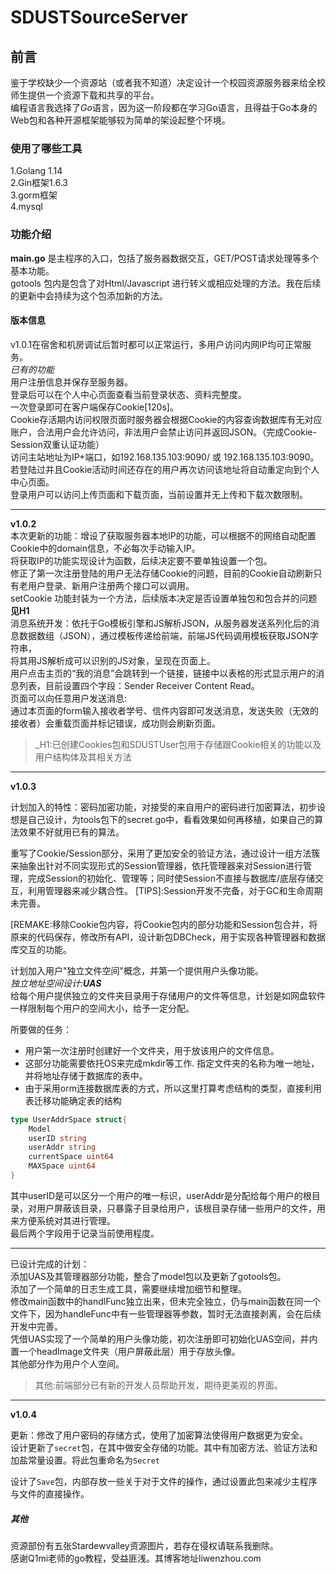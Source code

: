 # SDUSTSourceServer
## 前言
鉴于学校缺少一个资源站（或者我不知道）决定设计一个校园资源服务器来给全校师生提供一个资源下载和共享的平台。  
编程语言我选择了*Go*语言，因为这一阶段都在学习Go语言，且得益于Go本身的Web包和各种开源框架能够较为简单的架设起整个环境。  
### 使用了哪些工具  
1.Golang 1.14  
2.Gin框架1.6.3  
3.gorm框架  
4.mysql  
### 功能介绍  
**main.go** 是主程序的入口，包括了服务器数据交互，GET/POST请求处理等多个基本功能。  
gotools 包内是包含了对Html/Javascript 进行转义或相应处理的方法。我在后续的更新中会持续为这个包添加新的方法。  
#### 版本信息  
v1.0.1在宿舍和机房调试后暂时都可以正常运行，多用户访问内网IP均可正常服务。  
*已有的功能*  
用户注册信息并保存至服务器。  
登录后可以在个人中心页面查看当前登录状态、资料完整度。  
一次登录即可在客户端保存Cookie[120s]。  
Cookie存活期内访问权限页面时服务器会根据Cookie的内容查询数据库有无对应账户，合法用户会允许访问，非法用户会禁止访问并返回JSON。（完成Cookie-Session双重认证功能）  
访问主站地址为IP+端口，如192.168.135.103:9090/ 或 192.168.135.103:9090。若登陆过并且Cookie活动时间还存在的用户再次访问该地址将自动重定向到个人中心页面。  
登录用户可以访问上传页面和下载页面，当前设置并无上传和下载次数限制。  

----
**v1.0.2**  
本次更新的功能：增设了获取服务器本地IP的功能，可以根据不的网络自动配置Cookie中的domain信息，不必每次手动输入IP。  
将获取IP的功能实现设计为函数，后续决定要不要单独设置一个包。  
修正了第一次注册登陆的用户无法存储Cookie的问题，目前的Cookie自动刷新只有老用户登录、新用户注册两个接口可以调用。  
setCookie 功能封装为一个方法，后续版本决定是否设置单独包和包合并的问题 **见H1**  
消息系统开发：依托于Go模板引擎和JS解析JSON，从服务器发送系列化后的消息数据数组（JSON），通过模板传递给前端，前端JS代码调用模板获取JSON字符串，  
将其用JS解析成可以识别的JS对象，呈现在页面上。  
用户点击主页的“我的消息”会跳转到一个链接，链接中以表格的形式显示用户的消息列表，目前设置四个字段：Sender Receiver Content Read。  
页面可以向任意用户发送消息:  
通过本页面的form输入接收者学号、信件内容即可发送消息，发送失败（无效的接收者）会重载页面并标记错误，成功则会刷新页面。  
>_H1:已创建Cookies包和SDUSTUser包用于存储跟Cookie相关的功能以及用户结构体及其相关方法  
------

**v1.0.3**  

计划加入的特性：密码加密功能，对接受的来自用户的密码进行加密算法，初步设想是自己设计，为tools包下的secret.go中，看看效果如何再移植，如果自己的算法效果不好就用已有的算法。  

重写了Cookie/Session部分，采用了更加安全的验证方法，通过设计一组方法簇来抽象出针对不同实现形式的Session管理器，依托管理器来对Session进行管理，完成Session的初始化、管理等；同时使Session不直接与数据库/底层存储交互，利用管理器来减少耦合性。  [TIPS]:Session开发不完备，对于GC和生命周期未完善。 

[REMAKE:移除Cookie包内容，将Cookie包内的部分功能和Session包合并，将原来的代码保存，修改所有API，设计新包DBCheck，用于实现各种管理器和数据库交互的功能。  

计划加入用户"独立文件空间"概念，并第一个提供用户头像功能。  
*独立地址空间设计:**UAS***  
给每个用户提供独立的文件夹目录用于存储用户的文件等信息，计划是如网盘软件一样限制每个用户的空间大小，给予一定分配。

所要做的任务：

- 用户第一次注册时创建好一个文件夹，用于放该用户的文件信息。
- 这部分功能需要依托OS来完成mkdir等工作.  指定文件夹的名称为唯一地址，并将地址存储于数据库的表中。
- 由于采用orm连接数据库表的方式，所以这里打算考虑结构的类型，直接利用表迁移功能确定表的结构  

```go
type UserAddrSpace struct{
	Model
	userID string
	userAddr string
	currentSpace uint64
	MAXSpace uint64
}
```

其中userID是可以区分一个用户的唯一标识，userAddr是分配给每个用户的根目录，对用户屏蔽该目录，只暴露子目录给用户，该根目录存储一些用户的文件，用来方便系统对其进行管理。  
最后两个字段用于记录当前使用程度。  

---

已设计完成的计划：  
添加UAS及其管理器部分功能，整合了model包以及更新了gotools包。  
添加了一个简单的日志生成工具，需要继续增加细节和整理。  
修改main函数中的handlFunc独立出来，但未完全独立，仍与main函数在同一个文件下，因为handleFunc中有一些管理器等参数，暂时无法直接剥离，会在后续开发中完善。  
凭借UAS实现了一个简单的用户头像功能，初次注册即可初始化UAS空间，并内置一个headImage文件夹（用户屏蔽此层）用于存放头像。  
其他部分作为用户个人空间。  

> 其他:前端部分已有新的开发人员帮助开发，期待更美观的界面。

------

**v1.0.4**

更新：修改了用户密码的存储方式，使用了加密算法使得用户数据更为安全。  
设计更新了`secret`包，在其中做安全存储的功能。其中有加密方法、验证方法和加盐常量设置。将此包重命名为`Secret`  

设计了`Save`包，内部存放一些关于对于文件的操作，通过设置此包来减少主程序与文件的直接操作。  

##### 其他
资源部份有五张Stardewvalley资源图片，若存在侵权请联系我删除。  
感谢Q1mi老师的go教程，受益匪浅。其博客地址liwenzhou.com  
